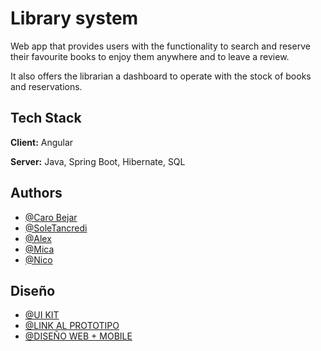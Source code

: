# Library system

Web app that provides users with the functionality to search and reserve their favourite books to enjoy them anywhere and to leave a review.

It also offers the librarian a dashboard to operate with the stock of books and reservations.

## Tech Stack

**Client:** Angular

**Server:** Java, Spring Boot, Hibernate, SQL

## Authors

-   [@Caro Bejar](https://www.github.com/CaroBejar)
-   [@SoleTancredi](https://www.github.com/SoleTancredi)
-   [@Alex](https://www.github.com/MicaelaCacciatore)
-   [@Mica](https://github.com/MicaelaCacciatore)
-   [@Nico](https://www.github.com/)


## Diseño

- [@UI KIT](https://www.figma.com/file/BANFdNqveOABWnu1YVOVfJ/WEB-BIBLIOTECA?node-id=0%3A1&t=x9YPd9xjFZLiFRen-1)
- [@LINK AL PROTOTIPO](https://www.figma.com/proto/BANFdNqveOABWnu1YVOVfJ/WEB-BIBLIOTECA?page-id=2%3A2&node-id=65-28471&viewport=635%2C384%2C0.08&scaling=min-zoom&starting-point-node-id=65%3A28471)
- [@DISEÑO WEB + MOBILE](https://www.figma.com/file/BANFdNqveOABWnu1YVOVfJ/WEB-BIBLIOTECA?node-id=2%3A2&t=x9YPd9xjFZLiFRen-1)
